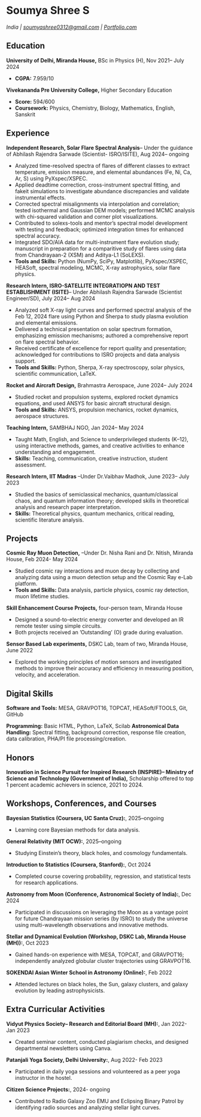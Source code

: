 # Soumya Shree S
_India | soumyashree0312@gmail.com | [Portfolio.com](https://s0312-prog.github.io/Portfolio/)_
 
## Education

**University of Delhi, Miranda House,** BSc in Physics (H), Nov 2021– July 2024
- **CGPA:** 7.959/10

**Vivekananda Pre University College,** Higher Secondary Education
- **Score:** 594/600
- **Coursework:** Physics, Chemistry, Biology, Mathematics, English, Sanskrit

## Experience

**Independent Research, Solar Flare Spectral Analysis**– Under the guidance of Abhilash Rajendra Sarwade (Scientist- ISRO/ISITE), Aug 2024– ongoing
- Analyzed time-resolved spectra of flares of different classes to extract temperature, emission measure, and elemental abundances (Fe, Ni, Ca, Ar, S) using PyXspec/XSPEC.
- Applied deadtime correction, cross-instrument spectral fitting, and fakeit simulations to investigate abundance discrepancies and validate instrumental effects.
- Corrected spectral misalignments via interpolation and correlation; tested isothermal and Gaussian DEM models; performed MCMC analysis with chi-squared validation and corner plot visualizations.
- Contributed to solexs-tools and mentor’s spectral model development with testing and feedback; optimized integration times for enhanced spectral accuracy.
- Integrated SDO/AIA data for multi-instrument flare evolution study; manuscript in preparation for a comparitive study of flares using data from Chandrayaan-2 (XSM) and Aditya-L1 (SoLEXS).
- **Tools and Skills:** Python (NumPy, SciPy, Matplotlib), PyXspec/XSPEC, HEASoft, spectral modeling, MCMC, X-ray astrophysics, solar flare physics.

**Research Intern, ISRO-SATELLITE INTEGRATIOPN AND TEST ESTABLISHMENT (ISITE)**– Under Abhilash Rajendra Sarwade (Scientist Engineer/SD), July 2024– Aug 2024
-  Analyzed soft X-ray light curves and performed spectral analysis of the Feb 12, 2024 flare using Python and Sherpa to study plasma evolution and elemental emissions.
-  Delivered a technical presentation on solar spectrum formation, emphasizing emission mechanisms; authored a comprehensive report on flare spectral behavior.
-  Received certificate of excellence for report quality and presentation; acknowledged for contributions to ISRO projects and data analysis support.
- **Tools and Skills:** Python, Sherpa, X-ray spectroscopy, solar physics, scientific communication, LaTeX.

**Rocket and Aircraft Design,** Brahmastra Aerospace, June 2024– July 2024
- Studied rocket and propulsion systems, explored rocket dynamics equations, and used ANSYS for basic aircraft structural design.
- **Tools and Skills:** ANSYS, propulsion mechanics, rocket dynamics, aerospace structures.

**Teaching Intern,** SAMBHAJ NGO, Jan 2024– May 2024
- Taught Math, English, and Science to underprivileged students (K–12), using interactive methods, games, and
 creative activities to enhance understanding and engagement.
- **Skills:** Teaching, communication, creative instruction, student assessment.

**Research Intern, IIT Madras** –Under Dr.Vaibhav Madhok, June 2023– July 2023
- Studied the basics of semiclassical mechanics, quantum/classical chaos, and quantum information theory;
 developed skills in theoretical analysis and research paper interpretation.
- **Skills:** Theoretical physics, quantum mechanics, critical reading, scientific literature analysis.

## Projects

**Cosmic Ray Muon Detection,** –Under Dr. Nisha Rani and Dr. Nitish, Miranda House, Feb 2024- May 2024
- Studied cosmic ray interactions and muon decay by collecting and analyzing data using a muon detection setup
 and the Cosmic Ray e-Lab platform.
- **Tools and Skills:** Data analysis, particle physics, cosmic ray detection, muon lifetime studies.

**Skill Enhancement Course Projects,** four-person team, Miranda House
- Designed a sound-to-electric energy converter and developed an IR remote tester using simple circuits.
- Both projects received an ’Outstanding’ (O) grade during evaluation.

**Sensor Based Lab experiments,** DSKC Lab, team of two, Miranda House, June 2022
- Explored the working principles of motion sensors and investigated methods to improve their accuracy and
 efficiency in measuring position, velocity, and acceleration.

## Digital Skills

**Software and Tools:** MESA, GRAVPOT16, TOPCAT, HEASoft/FTOOLS, Git, GitHub 

**Programming:** Basic HTML, Python, LaTeX, Scilab
**Astronomical Data Handling:** Spectral fitting, background correction, response file creation, data calibration, PHA/PI file processing/creation.

## Honors

**Innovation in Science Pursuit for Inspired Research (INSPIRE)– Ministry of Science and Technology
 (Government of India),** Scholarship offered to top 1 percent academic achievers in science, 2021 to 2024.

## Workshops, Conferences, and Courses

**Bayesian Statistics (Coursera, UC Santa Cruz):**, 2025–ongoing 
- Learning core Bayesian methods for data analysis.

**General Relativity (MIT OCW):**, 2025–ongoing
- Studying Einstein’s theory, black holes, and cosmology fundamentals.

  
**Introduction to Statistics (Coursera, Stanford):**, Oct 2024
- Completed course covering probability, regression, and statistical tests for research applications.
  
**Astronomy from Moon (Conference, Astronomical Society of India):**, Dec 2024 
- Participated in discussions on leveraging the Moon as a vantage point for future Chandrayaan mission series (by
 ISRO) to study the universe using multi-wavelength observations and innovative methods.


**Stellar and Dynamical Evolution (Workshop, DSKC Lab, Miranda House (MH)):**, Oct 2023
- Gained hands-on experience with MESA, TOPCAT, and GRAVPOT16; independently analyzed globular cluster
 trajectories using GRAVPOT16.

**SOKENDAI Asian Winter School in Astronomy (Online):**, Feb 2022
- Attended lectures on black holes, the Sun, galaxy clusters, and galaxy evolution by leading astrophysicists.


## Extra Curricular Activities

**Vidyut Physics Society– Research and Editorial Board (MH):**, Jan 2022- Jan 2023
- Created seminar content, conducted plagiarism checks, and designed departmental newsletters using Canva.

**Patanjali Yoga Society, Delhi University:**, Aug 2022- Feb 2023
- Participated in daily yoga sessions and volunteered as a peer yoga instructor in the hostel.

**Citizen Science Projects:**, 2024- ongoing
- Contributed to Radio Galaxy Zoo EMU and Eclipsing Binary Patrol by identifying radio sources and analyzing
 stellar light curves.
  
